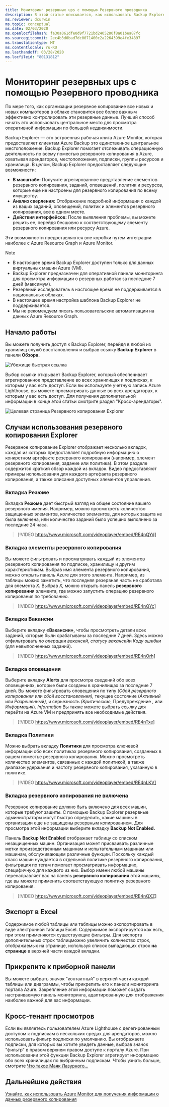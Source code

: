 ```yaml
---
title: Мониторинг резервных ups с помощью Резервного проводника
description: В этой статье описывается, как использовать Backup Explorer для выполнения мониторинга резервных данных в режиме реального времени в хранилищах, подписях, регионах и арендаторах.
ms.reviewer: dcurwin
ms.topic: conceptual
ms.date: 02/03/2020
ms.openlocfilehash: fa30a061dfe0d9f7721bd2405280f8a01bea87fc
ms.sourcegitcommit: 2ec4b3d0bad7dc0071400c2a2264399e4fe34897
ms.translationtype: MT
ms.contentlocale: ru-RU
ms.lasthandoff: 03/28/2020
ms.locfileid: "80131812"
---
```

# <a name="monitor-your-backups-with-backup-explorer"></a>Мониторинг резервных ups с помощью Резервного проводника

По мере того, как организации резервное копирование все новых и новых компьютеров в облаке становится все более важным эффективно контролировать эти резервные данные. Лучший способ начать это использовать центральное место для просмотра оперативной информации по большой недвижимости.

Backup Explorer — это встроенная рабочая книга Azure Monitor, которая предоставляет клиентам Azure Backup это единственное центральное местоположение. Backup Explorer помогает отслеживать операционную деятельность по всему поместью резервного копирования в Azure, охватывая арендаторов, местоположения, подписки, группы ресурсов и хранилища. В целом, Backup Explorer предоставляет следующие возможности:

* **В масштабе:** Получите агрегированное представление элементов резервного копирования, заданий, оповещений, политик и ресурсов, которые еще не настроены для резервного копирования по всему имуществу. 
* **Анализ сверления:** Отображение подробной информации о каждой из ваших заданий, оповещений, политик и элементов резервного копирования, все в одном месте.
* **Действия интерфейсов:** После выявления проблемы, вы можете решить ее, перейдя бесшовно к соответствующему элементу резервного копирования или ресурсу Azure.

Эти возможности предоставляются вне коробки путем интеграции наиболее с Azure Resource Graph и Azure Monitor.

> [!NOTE]
> * В настоящее время Backup Explorer доступен только для данных виртуальных машин Azure (VM).
> * Backup Explorer предназначен для оперативной панели мониторинга для просмотра информации о резервных работах за последние 7 дней (максимум).
> * Резервный исследователь в настоящее время не поддерживается в национальных облаках.
> * В настоящее время настройка шаблона Backup Explorer не поддерживается. 
> * Мы не рекомендуем писать пользовательские автоматизации на данных Azure Resource Graph.

## <a name="get-started"></a>Начало работы

Вы можете получить доступ к Backup Explorer, перейдя в любой из хранилищ служб восстановления и выбрав ссылку **Backup Explorer** в панели **Обзора.**

![Убежище быстрая ссылка](media/backup-azure-monitor-with-backup-explorer/vault-quick-link.png)

Выбор ссылки открывает Backup Explorer, который обеспечивает агрегированное представление во всех хранилищах и подписках, к которым у вас есть доступ. Если вы используете учетную запись Azure Lighthouse, вы можете просматривать данные во всех арендаторах, к которым у вас есть доступ. Для получения дополнительной информации в конце этой статьи смотрите раздел "Кросс-арендаторы".

![Целевая страница Резервного копирования Explorer](media/backup-azure-monitor-with-backup-explorer/explorer-landing-page.png)

## <a name="backup-explorer-use-cases"></a>Случаи использования резервного копирования Explorer

Резервное копирование Explorer отображает несколько вкладок, каждая из которых предоставляет подробную информацию о конкретном артефакте резервного копирования (например, элемент резервного копирования, задание или политика). В этом разделе содержится краткий обзор каждой из вкладок. Видео предоставляют примеры использования для каждого артефакта резервного копирования, а также описания доступных элементов управления.

### <a name="the-summary-tab"></a>Вкладка Резюме

Вкладка **Резюме** дает быстрый взгляд на общее состояние вашего резервного имения. Например, можно просмотреть количество защищенных элементов, количество элементов, для которых защита не была включена, или количество заданий было успешно выполнено за последние 24 часа.


> [!VIDEO https://www.microsoft.com/videoplayer/embed/RE4nQYd]

### <a name="the-backup-items-tab"></a>Вкладка элементы резервного копирования

Вы можете фильтровать и просматривать каждый из элементов резервного копирования по подписке, хранилищу и другим характеристикам. Выбрав имя элемента резервного копирования, можно открыть панель Azure для этого элемента. Например, из таблицы можно заметить, что последняя резервная часть не сработала для элемента *X.* Выбрав *X,* можно открыть панель **резервного копирования** элемента, где можно запустить операцию резервного копирования по требованию.


> [!VIDEO https://www.microsoft.com/videoplayer/embed/RE4nQYc]

### <a name="the-jobs-tab"></a>Вкладка Вакансии

Выберите вкладку **«Вакансии»,** чтобы просмотреть детали всех заданий, которые были срабатываны за последние 7 дней. Здесь можно отфильтровать *по операции вакансий,* *статусу вакансий*и *Коду ошибки* (для невыполненных заданий).


> [!VIDEO https://www.microsoft.com/videoplayer/embed/RE4nOrh]

### <a name="the-alerts-tab"></a>Вкладка оповещения

Выберите вкладку **Alerts** для просмотра сведений обо всех оповещениях, которые были созданы в хранилищах за последние 7 дней. Вы можете фильтровать оповещения по типу *(Сбой резервного копирования* или *сбой восстановления),* текущее состояние (*Активный* или *Разрешенный),* и серьезность *(Критические,* Предупреждение , или *Информация*). *Information* Вы также можете выбрать ссылку для перейти на Azure VM и предпринять все необходимые действия.


> [!VIDEO https://www.microsoft.com/videoplayer/embed/RE4nTxe]

### <a name="the-policies-tab"></a>Вкладка Политики

Можно выбрать вкладку **Политики** для просмотра ключевой информации обо всех политиках резервного копирования, созданных в вашем поместье резервного копирования. Можно просмотреть количество элементов, связанных с каждой политикой, а также диапазон удержания и частоту резервного копирования, указанную в политике.


> [!VIDEO https://www.microsoft.com/videoplayer/embed/RE4nLKV]

### <a name="the-backup-not-enabled-tab"></a>Вкладка резервного копирования не включена

Резервное копирование должно быть включено для всех машин, которые требуют защиты. С помощью Backup Explorer резервные администраторы могут быстро определить, какие машины в организации еще не защищены резервным копированием. Для просмотра этой информации выберите вкладку **Backup Not Enabled.**

Панель **Backup Not Enabled** отображает таблицу со списком незащищенных машин. Организация может присваивать различные метки производственным машинам и испытательным машинам или машинам, обслуживающим различные функции. Поскольку каждый класс машин нуждается в отдельной политике резервного копирования, фильтрация по тегам помогает просматривать информацию, специфичную для каждого из них. Выбор имени любой машины перенаправляет вас на панель **резервного копирования** этой машины, где вы можете применить соответствующую политику резервного копирования.


> [!VIDEO https://www.microsoft.com/videoplayer/embed/RE4nQXZ]

## <a name="export-to-excel"></a>Экспорт в Excel

Содержимое любой таблицы или таблицы можно экспортировать в виде электронной таблицы Excel. Содержимое экспортируется как есть, при этом применяются существующие фильтры. Для экспорта дополнительных строк таблицможно увеличить количество строк, отображаемых на странице, используя список выпадающих строк **на странице** в верхней части каждой вкладки.

## <a name="pin-to-the-dashboard"></a>Прикрепите к приборной панели

Вы можете выбрать значок "контактный" в верхней части каждой таблицы или диаграммы, чтобы прикрепить его к панели мониторинга портала Azure. Закрепление этой информации поможет создать настраиваемую панель мониторинга, адаптированную для отображения наиболее важной для вас информации.

## <a name="cross-tenant-views"></a>Кросс-тенант просмотров

Если вы являетесь пользователем Azure Lighthouse с делегированным доступом к подпискам в нескольких средах для арендаторов, можно использовать фильтр подписки по умолчанию. Вы отображаете подписки, для которых вы хотите увидеть данные, выбрав значок "фильтр" в правом верхнем правом доступе к порталу Azure. При использовании этой функции Backup Explorer агрегирует информацию обо всех хранилищах по выбранным подпискам. Чтобы узнать больше, смотрите [Что такое Маяк Лазурного...](https://docs.microsoft.com/azure/lighthouse/overview)

## <a name="next-steps"></a>Дальнейшие действия

[Узнайте, как использовать Azure Monitor для получения информации о данных резервного копирования](https://docs.microsoft.com/azure/backup/backup-azure-monitoring-use-azuremonitor)

